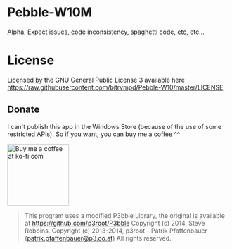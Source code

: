 # Pebble-W10M
Alpha, Expect issues, code inconsistency, spaghetti code, etc, etc...

# License
Licensed by the GNU General Public License 3 available here https://raw.githubusercontent.com/bitrvmpd/Pebble-W10/master/LICENSE

## Donate
I can't publish this app in the Windows Store (because of the use of some restricted APIs). 
So if you want, you can buy me a coffee ^^

<a href='https://ko-fi.com?i=1176CG98446O6' target='_blank'><img style='border:0px;width:140px;' src='https://az743702.vo.msecnd.net/cdn/btn3.png' border='0' alt='Buy me a coffee at ko-fi.com' /></a> 


> This program uses a modified P3bble Library, the original is available at https://github.com/p3root/P3bble
Copyright (c) 2014, Steve Robbins.
Copyright (c) 2013-2014, p3root - Patrik Pfaffenbauer (patrik.pfaffenbauer@p3.co.at) All rights reserved.
